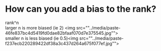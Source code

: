 # How can you add a bias to the rank?
rank^n<br>larger n is more biased (ie 2)&nbsp;<img src=""../media/paste-46fe837bc4d5419fd0dae82bfaaf070d7e375545.jpg""><br>smaller n is less biased (ie 0.5)<img src=""../media/paste-f237ecb220289422df38a3c437d264a675f077ef.jpg""><br>
